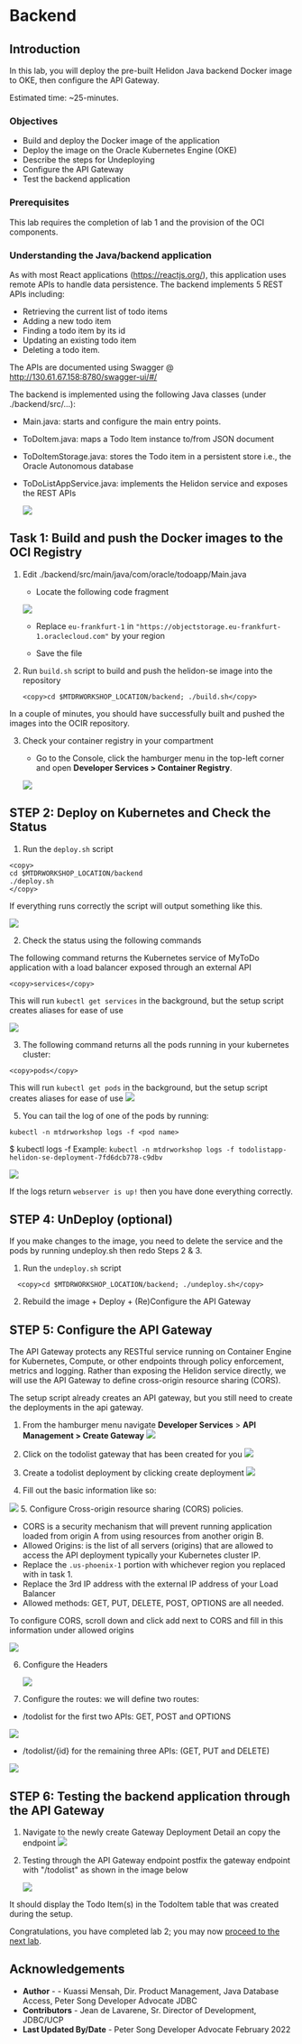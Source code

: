 # Backend

## Introduction

In this lab, you will deploy the pre-built Helidon Java backend Docker image to OKE, then configure the API Gateway.

Estimated time: ~25-minutes.

### Objectives

* Build and deploy the Docker image of the application
* Deploy the image on the Oracle Kubernetes Engine (OKE)
* Describe the steps for Undeploying
* Configure the API Gateway
* Test the backend application

### Prerequisites

This lab requires the completion of lab 1 and the provision of the OCI components.

### Understanding the Java/backend application

As with most React applications (https://reactjs.org/), this application uses remote APIs to handle data persistence. The backend implements 5 REST APIs including:
- Retrieving the current list of todo items
- Adding a new todo item
- Finding a todo item by its id
- Updating an existing todo item
- Deleting a todo item.

The APIs are documented using Swagger @ http://130.61.67.158:8780/swagger-ui/#/

The backend is implemented using the following Java classes (under ./backend/src/...):   
- Main.java: starts and configure the main entry points.
- ToDoItem.java: maps a Todo Item instance to/from JSON  document
- ToDoItemStorage.java: stores the Todo item in a persistent store i.e., the Oracle Autonomous database
- ToDoListAppService.java: implements the Helidon service and exposes the REST APIs

  ![](images/Backend-APIs.png " ")

## **Task 1**: Build and push the Docker images to the OCI Registry

1. Edit ./backend/src/main/java/com/oracle/todoapp/Main.java

    - Locate the following code fragment

    ![](images/CORS-Main.png " ")
    - Replace `eu-frankfurt-1` in  `"https://objectstorage.eu-frankfurt-1.oraclecloud.com"` by your region

    - Save the file

2. Run `build.sh` script to build and push the helidon-se image into the repository

    ```
    <copy>cd $MTDRWORKSHOP_LOCATION/backend; ./build.sh</copy>
    ```
  In a couple of minutes, you should have successfully built and pushed the images into the OCIR repository.

3. Check your container registry in your compartment
    - Go to the Console, click the hamburger menu in the top-left corner and open
    **Developer Services > Container Registry**.
   
   ![](psong_images/container_registry.png)

## **STEP 2**: Deploy on Kubernetes and Check the Status

1. Run the `deploy.sh` script

  ```
  <copy>
  cd $MTDRWORKSHOP_LOCATION/backend 
  ./deploy.sh
  </copy>
  ```

   If everything runs correctly the script will output something like this. 

   ![](psong_images/deploy_output.png)


2. Check the status using the following commands

The following command returns the Kubernetes service of MyToDo application with a load balancer exposed through an external API
  ```
  <copy>services</copy>
  ```
  This will run `kubectl get services` in the background, but the setup script creates aliases for ease of use

![](psong_images/get_services.png)

3. The following command returns all the pods running in your kubernetes cluster:
  ```
  <copy>pods</copy>
  ```
This will run `kubectl get pods` in the background, but the setup script creates aliases for ease of use
![](psong_images/get_pods.png)

5. You can tail the log of one of the pods by running:

  ```
  kubectl -n mtdrworkshop logs -f <pod name>
  ```

  $ kubectl logs -f <pod name>
  Example: `kubectl -n mtdrworkshop logs -f todolistapp-helidon-se-deployment-7fd6dcb778-c9dbv`

![](psong_images/pod_logs.png)

  If the logs return `webserver is up!` then you have done everything correctly.
## **STEP 4**: UnDeploy (optional)

  If you make changes to the image, you need to delete the service and the pods by running undeploy.sh then redo Steps 2 & 3.

  1. Run the `undeploy.sh` script
  ```
    <copy>cd $MTDRWORKSHOP_LOCATION/backend; ./undeploy.sh</copy>
  ```
  2. Rebuild the image + Deploy + (Re)Configure the API Gateway


## **STEP 5**: Configure the API Gateway

The API Gateway protects any RESTful service running on Container Engine for Kubernetes, Compute, or other endpoints through policy enforcement, metrics and logging.
Rather than exposing the Helidon service directly, we will use the API Gateway to define cross-origin resource sharing (CORS).

The setup script already creates an API gateway, but you still need to create the deployments in the api gateway.

1. From the hamburger  menu navigate **Developer Services** > **API Management > Create Gateway**
   ![](psong_images/api_gateway_navigate.png)

2. Click on the todolist gateway that has been created for you
   ![](psong_images/select_gateway.png)

3. Create a todolist deployment by clicking create deployment
   ![](psong_images/create_deployment.png)

4. Fill out the basic information like so:

![](psong_images/basic_information_deployment.png)
5. Configure Cross-origin resource sharing (CORS) policies.
  - CORS is a security mechanism that will prevent running application loaded from origin A  from using resources from another origin B.
  - Allowed Origins: is the list of all servers (origins) that are allowed to access the API deployment typically your Kubernetes cluster IP.
  - Replace the `.us-phoenix-1` portion with whichever region you replaced with in task 1.
  - Replace the 3rd IP address with the external IP address of your Load Balancer
  - Allowed methods: GET, PUT, DELETE, POST, OPTIONS are all needed.

  To configure CORS, scroll down and click add next to CORS and fill in this information under allowed origins

  ![](psong_images/cors_information.png)

6. Configure the Headers

    ![](images/Headers.png)

7. Configure the routes: we will define two routes:
  - /todolist for the first two APIs: GET, POST and OPTIONS

  ![](psong_images/route_1.png)

- /todolist/{id} for the remaining three APIs: (GET, PUT and DELETE)

![](psong_images/route_2.png)


## **STEP 6**: Testing the backend application through the API Gateway

1. Navigate to the newly create Gateway Deployment Detail an copy the endpoint
   ![](psong_images/copy_endpoint.png " ")

2. Testing through the API Gateway endpoint
  postfix the gateway endpoint with "/todolist" as shown in the image below

   ![](psong_images/endpoint_successful.png " ")

  It should display the Todo Item(s) in the TodoItem table that was created during the setup.

Congratulations, you have completed lab 2; you may now [proceed to the next lab](#next).

## Acknowledgements

* **Author** -  - Kuassi Mensah, Dir. Product Management, Java Database Access, Peter Song Developer Advocate JDBC
* **Contributors** - Jean de Lavarene, Sr. Director of Development, JDBC/UCP
* **Last Updated By/Date** - Peter Song Developer Advocate  February 2022
